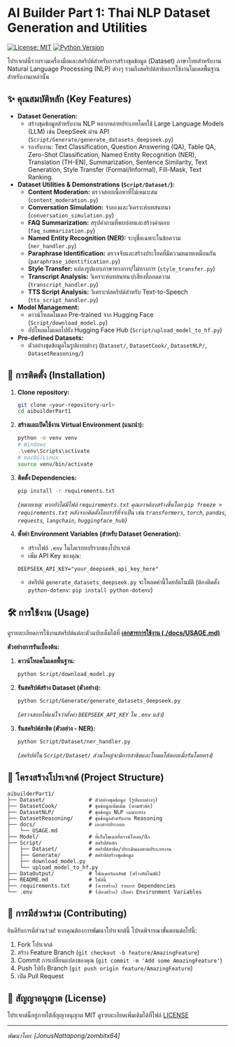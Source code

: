 # AI Builder Part 1: Thai NLP Dataset Generation and Utilities

[![License: MIT](https://img.shields.io/badge/License-MIT-blue.svg)](LICENSE)
[![Python Version](https://img.shields.io/badge/python-3.8%2B-brightgreen.svg)](https://www.python.org/)

โปรเจกต์นี้รวบรวมเครื่องมือและสคริปต์สำหรับการสร้างชุดข้อมูล (Dataset) ภาษาไทยสำหรับงาน Natural Language Processing (NLP) ต่างๆ รวมถึงสคริปต์สาธิตการใช้งานโมเดลพื้นฐานสำหรับงานเหล่านั้น

## ✨ คุณสมบัติหลัก (Key Features)

*   **Dataset Generation:**
    *   สร้างชุดข้อมูลสำหรับงาน NLP หลากหลายประเภทโดยใช้ Large Language Models (LLM) เช่น DeepSeek ผ่าน API (`Script/Generate/generate_datasets_deepseek.py`)
    *   รองรับงาน: Text Classification, Question Answering (QA), Table QA, Zero-Shot Classification, Named Entity Recognition (NER), Translation (TH-EN), Summarization, Sentence Similarity, Text Generation, Style Transfer (Formal/Informal), Fill-Mask, Text Ranking.
*   **Dataset Utilities & Demonstrations (`Script/Dataset/`):**
    *   **Content Moderation:** ตรวจสอบเนื้อหาที่ไม่เหมาะสม (`content_moderation.py`)
    *   **Conversation Simulation:** จำลองและวิเคราะห์บทสนทนา (`conversation_simulation.py`)
    *   **FAQ Summarization:** สรุปคำถามที่พบบ่อยและสร้างคำตอบ (`faq_summarization.py`)
    *   **Named Entity Recognition (NER):** ระบุชื่อเฉพาะในข้อความ (`ner_handler.py`)
    *   **Paraphrase Identification:** ตรวจจับและสร้างประโยคที่มีความหมายเหมือนกัน (`paraphrase_identification.py`)
    *   **Style Transfer:** แปลงรูปแบบภาษาทางการ/ไม่ทางการ (`style_transfer.py`)
    *   **Transcript Analysis:** วิเคราะห์บทสนทนา/เสียงที่ถอดความ (`transcript_handler.py`)
    *   **TTS Script Analysis:** วิเคราะห์สคริปต์สำหรับ Text-to-Speech (`tts_script_handler.py`)
*   **Model Management:**
    *   ดาวน์โหลดโมเดล Pre-trained จาก Hugging Face (`Script/download_model.py`)
    *   อัปโหลดโมเดลไปยัง Hugging Face Hub (`Script/upload_model_to_hf.py`)
*   **Pre-defined Datasets:**
    *   ตัวอย่างชุดข้อมูลในรูปแบบต่างๆ (`Dataset/`, `DatasetCook/`, `DatasetNLP/`, `DatasetReasoning/`)

## 🚀 การติดตั้ง (Installation)

1.  **Clone repository:**
    ```bash
    git clone <your-repository-url>
    cd aibuilderPart1
    ```
2.  **สร้างและเปิดใช้งาน Virtual Environment (แนะนำ):**
    ```bash
    python -m venv venv
    # Windows
    .\venv\Scripts\activate
    # macOS/Linux
    source venv/bin/activate
    ```
3.  **ติดตั้ง Dependencies:**
    ```bash
    pip install -r requirements.txt
    ```
    *(หมายเหตุ: หากยังไม่มีไฟล์ `requirements.txt` คุณอาจต้องสร้างขึ้นโดย `pip freeze > requirements.txt` หลังจากติดตั้งไลบรารีที่จำเป็น เช่น `transformers`, `torch`, `pandas`, `requests`, `langchain`, `huggingface_hub`)*

4.  **ตั้งค่า Environment Variables (สำหรับ Dataset Generation):**
    *   สร้างไฟล์ `.env` ในไดเรกทอรีรากของโปรเจกต์
    *   เพิ่ม API Key ของคุณ:
      ```dotenv
      DEEPSEEK_API_KEY="your_deepseek_api_key_here"
      ```
    *   สคริปต์ `generate_datasets_deepseek.py` จะโหลดค่านี้โดยอัตโนมัติ (ต้องติดตั้ง `python-dotenv`: `pip install python-dotenv`)

## 🛠️ การใช้งาน (Usage)

ดูรายละเอียดการใช้งานสคริปต์แต่ละตัวฉบับเต็มได้ที่ [**เอกสารการใช้งาน (./docs/USAGE.md)**](./docs/USAGE.md)

**ตัวอย่างการรันเบื้องต้น:**

1.  **ดาวน์โหลดโมเดลพื้นฐาน:**
    ```bash
    python Script/download_model.py
    ```
2.  **รันสคริปต์สร้าง Dataset (ตัวอย่าง):**
    ```bash
    python Script/Generate/generate_datasets_deepseek.py
    ```
    *(ตรวจสอบให้แน่ใจว่าตั้งค่า `DEEPSEEK_API_KEY` ใน `.env` แล้ว)*

3.  **รันสคริปต์สาธิต (ตัวอย่าง - NER):**
    ```bash
    python Script/Dataset/ner_handler.py
    ```
    *(สคริปต์ใน `Script/Dataset/` ส่วนใหญ่จะมีการสาธิตและโหมดโต้ตอบเมื่อรันโดยตรง)*

## 📁 โครงสร้างโปรเจกต์ (Project Structure)

```
aibuilderPart1/
├── Dataset/              # ตัวอย่างชุดข้อมูล (รูปแบบต่างๆ)
├── DatasetCook/          # ชุดข้อมูลเพิ่มเติม (ตามหัวข้อ)
├── DatasetNLP/           # ชุดข้อมูล NLP เฉพาะทาง
├── DatasetReasoning/     # ชุดข้อมูลสำหรับงาน Reasoning
├── docs/                 # เอกสารประกอบ
│   └── USAGE.md
├── Model/                # ที่เก็บโมเดลที่ดาวน์โหลด/ฝึก
├── Script/               # สคริปต์หลัก
│   ├── Dataset/          # สคริปต์สาธิต/ประเมินผลตามประเภทงาน
│   ├── Generate/         # สคริปต์สร้างชุดข้อมูล
│   ├── download_model.py
│   └── upload_model_to_hf.py
├── DataOutput/           # โฟลเดอร์ผลลัพธ์ (สร้างอัตโนมัติ)
├── README.md             # ไฟล์นี้
├── requirements.txt      # (ควรสร้าง) รายการ Dependencies
└── .env                  # (ต้องสร้าง) เก็บค่า Environment Variables
```

## 🤝 การมีส่วนร่วม (Contributing)

ยินดีรับการมีส่วนร่วม! หากคุณต้องการพัฒนาโปรเจกต์นี้ โปรดพิจารณาขั้นตอนต่อไปนี้:

1.  Fork โปรเจกต์
2.  สร้าง Feature Branch (`git checkout -b feature/AmazingFeature`)
3.  Commit การเปลี่ยนแปลงของคุณ (`git commit -m 'Add some AmazingFeature'`)
4.  Push ไปยัง Branch (`git push origin feature/AmazingFeature`)
5.  เปิด Pull Request

## 📄 สัญญาอนุญาต (License)

โปรเจกต์นี้อยู่ภายใต้สัญญาอนุญาต MIT ดูรายละเอียดเพิ่มเติมได้ที่ไฟล์ [LICENSE](LICENSE)

---

_พัฒนาโดย: [JonusNattapong/zombitx64]_